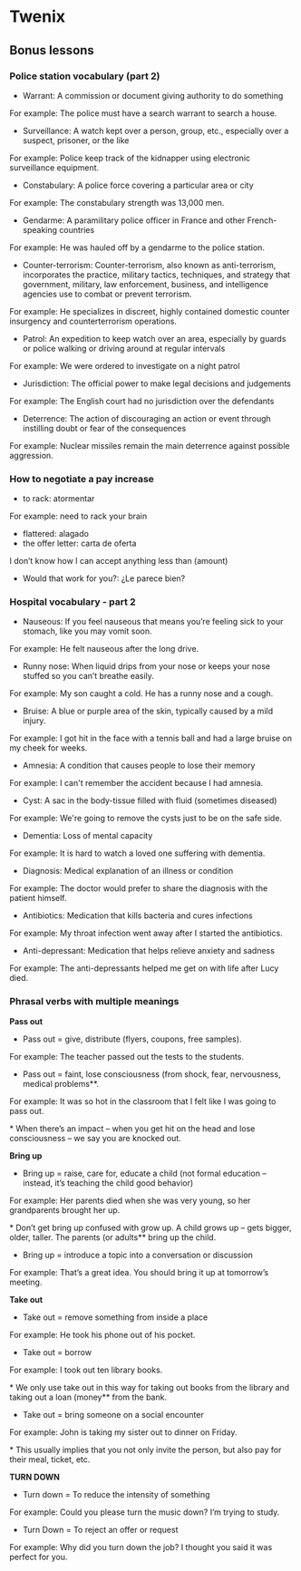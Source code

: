 # Twenix

## Bonus lessons

### Police station vocabulary (part 2)

* Warrant: A commission or document giving authority to do something

For example: The police must have a search warrant to search a house.

* Surveillance: A watch kept over a person, group, etc., especially over a suspect, prisoner, or the like

For example: Police keep track of the kidnapper using electronic surveillance equipment.

* Constabulary: A police force covering a particular area or city

For example: The constabulary strength was 13,000 men.

* Gendarme: A paramilitary police officer in France and other French-speaking countries

For example: He was hauled off by a gendarme to the police station.

* Counter-terrorism: Counter-terrorism, also known as anti-terrorism, incorporates the practice, military tactics, techniques, and strategy that government, military, law enforcement, business, and intelligence agencies use to combat or prevent terrorism.

For example: He specializes in discreet, highly contained domestic counter insurgency and counterterrorism operations.

* Patrol: An expedition to keep watch over an area, especially by guards or police walking or driving around at regular intervals

For example: We were ordered to investigate on a night patrol

* Jurisdiction: The official power to make legal decisions and judgements

For example: The English court had no jurisdiction over the defendants

* Deterrence: The action of discouraging an action or event through instilling doubt or fear of the consequences

For example: Nuclear missiles remain the main deterrence against possible aggression.

### How to negotiate a pay increase

* to rack: atormentar

For example: need to rack your brain

* flattered: alagado
* the offer letter: carta de oferta

I don’t know how I can accept anything less than (amount)

* Would that work for you?: ¿Le parece bien?

### Hospital vocabulary - part 2

* Nauseous: If you feel nauseous that means you’re feeling sick to your stomach, like you may vomit soon.

For example: He felt nauseous after the long drive.

* Runny nose: When liquid drips from your nose or keeps your nose stuffed so you can’t breathe easily.

For example: My son caught a cold. He has a runny nose and a cough.

* Bruise: A blue or purple area of the skin, typically caused by a mild injury.

For example: I got hit in the face with a tennis ball and had a large bruise on my cheek for weeks.

* Amnesia: A condition that causes people to lose their memory

For example: I can't remember the accident because I had amnesia.

* Cyst: A sac in the body-tissue filled with fluid (sometimes diseased)

For example: We're going to remove the cysts just to be on the safe side.

* Dementia: Loss of mental capacity

For example: It is hard to watch a loved one suffering with dementia.

* Diagnosis: Medical explanation of an illness or condition

For example: The doctor would prefer to share the diagnosis with the patient himself.

* Antibiotics: Medication that kills bacteria and cures infections

For example: My throat infection went away after I started the antibiotics.

* Anti-depressant: Medication that helps relieve anxiety and sadness

For example: The anti-depressants helped me get on with life after Lucy died.

### Phrasal verbs with multiple meanings

**Pass out**

* Pass out = give, distribute (flyers, coupons, free samples).

For example: The teacher passed out the tests to the students.

* Pass out = faint, lose consciousness (from shock, fear, nervousness, medical problems**.

For example: It was so hot in the classroom that I felt like I was going to pass out.

\*  When there’s an impact – when you get hit on the head and lose consciousness – we say you are knocked out.

**Bring up**

* Bring up = raise, care for, educate a child (not formal education – instead, it’s teaching the child good behavior)

For example: Her parents died when she was very young, so her grandparents brought her up.

\* Don’t get bring up confused with grow up. A child grows up – gets bigger, older, taller. The parents (or adults** bring up the child.

* Bring up = introduce a topic into a conversation or discussion

For example: That’s a great idea. You should bring it up at tomorrow’s meeting.


**Take out**

* Take out = remove something from inside a place

For example: He took his phone out of his pocket.

* Take out = borrow

For example: I took out ten library books.

\* We only use take out in this way for taking out books from the library and taking out a loan (money** from the bank.

* Take out = bring someone on a social encounter

For example: John is taking my sister out to dinner on Friday.

\* This usually implies that you not only invite the person, but also pay for their meal, ticket, etc.

**TURN DOWN**

* Turn down = To reduce the intensity of something

For example: Could you please turn the music down? I’m trying to study.

* Turn Down = To reject an offer or request

For example: Why did you turn down the job? I thought you said it was perfect for you.
